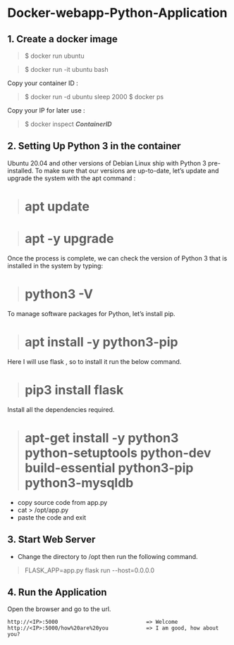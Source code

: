 # Docker-webapp-Python-Application


## 1. Create a docker image 

> $ docker run ubuntu

> $ docker run -it ubuntu bash

Copy your container ID :

>  $ docker run -d ubuntu sleep 2000
>  $ docker ps

Copy your IP for later use :

>  $ docker inspect _**ContainerID**_


## 2. Setting Up Python 3 in the container

Ubuntu 20.04 and other versions of Debian Linux ship with Python 3 pre-installed. To make sure that our versions are up-to-date, let’s update and upgrade the system with the apt command :

> # apt update

> # apt -y upgrade


Once the process is complete, we can check the version of Python 3 that is installed in the system by typing:

> # python3 -V 



To manage software packages for Python, let’s install pip.

> # apt install -y python3-pip


Here I will use flask , so to install it run the below command.

> # pip3 install flask


Install all the dependencies required.

> # apt-get install -y python3 python-setuptools python-dev build-essential python3-pip python3-mysqldb


* copy source code from app.py
* cat > /opt/app.py
* paste the code and exit



## 3. Start Web Server

* Change the directory to /opt then run the following command.
> FLASK_APP=app.py flask run --host=0.0.0.0



## 4. Run the Application

Open the browser and go to the url.

```
http://<IP>:5000                            => Welcome
http://<IP>:5000/how%20are%20you            => I am good, how about you?
```








